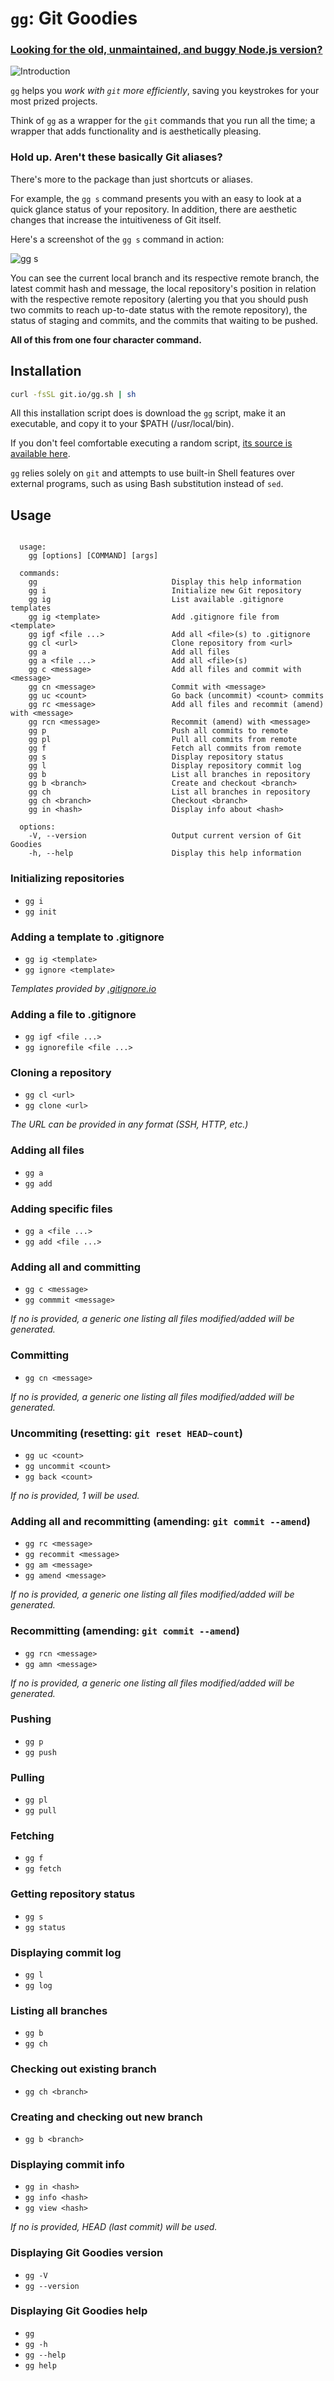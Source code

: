 `gg`: Git Goodies
=================

### [Looking for the old, unmaintained, and buggy Node.js version?](https://github.com/qw3rtman/gg.js)

![Introduction](http://nimitkalra.com/images/gg/gg.gif)

`gg` helps you *work with `git` more efficiently*, saving you keystrokes for your most prized projects.

Think of `gg` as a wrapper for the `git` commands that you run all the time; a wrapper that adds functionality and is aesthetically pleasing.

### Hold up. Aren't these basically Git aliases?
There's more to the package than just shortcuts or aliases.

For example, the `gg s` command presents you with an easy to look at a quick glance status of your repository. In addition, there are aesthetic changes that increase the intuitiveness of Git itself.

Here's a screenshot of the `gg s` command in action:

![`gg s`](http://nimitkalra.com/images/gg/s.png)

You can see the current local branch and its respective remote branch, the latest commit hash and message, the local repository's position in relation with the respective remote repository (alerting you that you should push two commits to reach up-to-date status with the remote repository), the status of staging and commits, and the commits that waiting to be pushed.

**All of this from one four character command.**

## Installation
```sh
curl -fsSL git.io/gg.sh | sh
```

All this installation script does is download the `gg` script, make it an executable, and copy it to your $PATH (/usr/local/bin).

If you don't feel comfortable executing a random script, [its source is available here](https://github.com/qw3rtman/gg/blob/master/install.sh).

`gg` relies solely on `git` and attempts to use built-in Shell features over external programs, such as using Bash substitution instead of `sed`.

## Usage

```

  usage:
    gg [options] [COMMAND] [args]

  commands:
    gg                              Display this help information
    gg i                            Initialize new Git repository
    gg ig                           List available .gitignore templates
    gg ig <template>                Add .gitignore file from <template>
    gg igf <file ...>               Add all <file>(s) to .gitignore
    gg cl <url>                     Clone repository from <url>
    gg a                            Add all files
    gg a <file ...>                 Add all <file>(s)
    gg c <message>                  Add all files and commit with <message>
    gg cn <message>                 Commit with <message>
    gg uc <count>                   Go back (uncommit) <count> commits
    gg rc <message>                 Add all files and recommit (amend) with <message>
    gg rcn <message>                Recommit (amend) with <message>
    gg p                            Push all commits to remote
    gg pl                           Pull all commits from remote
    gg f                            Fetch all commits from remote
    gg s                            Display repository status
    gg l                            Display repository commit log
    gg b                            List all branches in repository
    gg b <branch>                   Create and checkout <branch>
    gg ch                           List all branches in repository
    gg ch <branch>                  Checkout <branch>
    gg in <hash>                    Display info about <hash>

  options:
    -V, --version                   Output current version of Git Goodies
    -h, --help                      Display this help information

```

### Initializing repositories

* `gg i`
* `gg init`

### Adding a template to .gitignore

* `gg ig <template>`
* `gg ignore <template>`

*Templates provided by [.gitignore.io](https://www.gitignore.io/)*

### Adding a file to .gitignore

* `gg igf <file ...>`
* `gg ignorefile <file ...>`

### Cloning a repository

* `gg cl <url>`
* `gg clone <url>`

*The URL can be provided in any format (SSH, HTTP, etc.)*

### Adding all files

* `gg a`
* `gg add`

### Adding specific files

* `gg a <file ...>`
* `gg add <file ...>`

### Adding all and committing

* `gg c <message>`
* `gg commmit <message>`

*If no <message> is provided, a generic one listing all files modified/added will be generated.*

### Committing

* `gg cn <message>`

*If no <message> is provided, a generic one listing all files modified/added will be generated.*

### Uncommiting (resetting: `git reset HEAD~count`)

* `gg uc <count>`
* `gg uncommit <count>`
* `gg back <count>`

*If no <count> is provided, 1 will be used.*

### Adding all and recommitting (amending: `git commit --amend`)

* `gg rc <message>`
* `gg recommit <message>`
* `gg am <message>`
* `gg amend <message>`

*If no <message> is provided, a generic one listing all files modified/added will be generated.*

### Recommitting (amending: `git commit --amend`)

* `gg rcn <message>`
* `gg amn <message>`

*If no <message> is provided, a generic one listing all files modified/added will be generated.*

### Pushing

* `gg p`
* `gg push`

### Pulling

* `gg pl`
* `gg pull`

### Fetching

* `gg f`
* `gg fetch`

### Getting repository status

* `gg s`
* `gg status`

### Displaying commit log

* `gg l`
* `gg log`

### Listing all branches

* `gg b`
* `gg ch`

### Checking out existing branch

* `gg ch <branch>`

### Creating and checking out new branch

* `gg b <branch>`

### Displaying commit info

* `gg in <hash>`
* `gg info <hash>`
* `gg view <hash>`

*If no <hash> is provided, HEAD (last commit) will be used.*

### Displaying **Git Goodies** version

* `gg -V`
* `gg --version`

### Displaying **Git Goodies** help

* `gg`
* `gg -h`
* `gg --help`
* `gg help`
